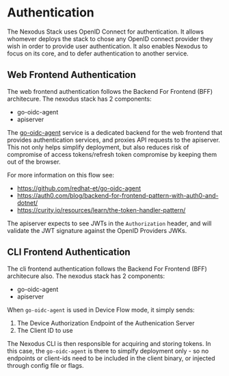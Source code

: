 # Authentication

The Nexodus Stack uses OpenID Connect for authentication.
It allows whomever deploys the stack to chose any OpenID connect provider they wish in order to provide user authentication.
It also enables Nexodus to focus on its core, and to defer authentication to another service.

## Web Frontend Authentication

The web frontend authentication follows the Backend For Frontend (BFF) architecure. The nexodus stack has 2 components:

- go-oidc-agent
- apiserver

The [go-oidc-agent](https://github.com/redhat-et/go-oidc-agent) service is a dedicated backend for the web frontend that provides authentication services, and proxies API requests to the apiserver.
This not only helps simplify deployment, but also reduces risk of compromise of access tokens/refresh token compromise by keeping them out of the browser.

For more information on this flow see:

- <https://github.com/redhat-et/go-oidc-agent>
- <https://auth0.com/blog/backend-for-frontend-pattern-with-auth0-and-dotnet/>
- <https://curity.io/resources/learn/the-token-handler-pattern/>

The apiserver expects to see JWTs in the `Authorization` header, and will validate the JWT signature against the OpenID Providers JWKs.

## CLI Frontend Authentication

The cli frontend authentication follows the Backend For Frontend (BFF) architecure also. The nexodus stack has 2 components:

- go-oidc-agent
- apiserver

When `go-oidc-agent` is used in Device Flow mode, it simply sends:

1. The Device Authorization Endpoint of the Authenication Server
1. The Client ID to use

The Nexodus CLI is then responsible for acquiring and storing tokens.
In this case, the `go-oidc-agent` is there to simplfy deployment only - so no endpoints or client-ids need to be included in the client binary, or injected through config file or flags.
